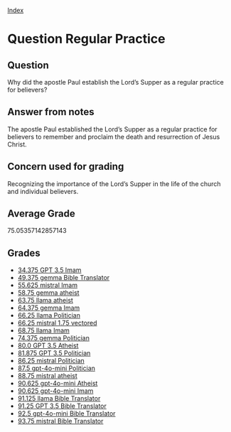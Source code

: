 
[Index](../../index.md)
# Question Regular Practice
## Question
Why did the apostle Paul establish the Lord’s Supper as a regular practice for believers?

## Answer from notes
The apostle Paul established the Lord’s Supper as a regular practice for believers to remember and proclaim the death and resurrection of Jesus Christ.

## Concern used for grading
Recognizing the importance of the Lord’s Supper in the life of the church and individual believers.

## Average Grade
75.05357142857143

## Grades
 * [34.375 GPT 3.5 Imam](../answers/GPT_3.5_Imam/Regular_Practice.md)
 * [49.375 gemma Bible Translator](../answers/gemma_Bible_Translator/Regular_Practice.md)
 * [55.625 mistral Imam](../answers/mistral_Imam/Regular_Practice.md)
 * [58.75 gemma atheist](../answers/gemma_atheist/Regular_Practice.md)
 * [63.75 llama atheist](../answers/llama_atheist/Regular_Practice.md)
 * [64.375 gemma Imam](../answers/gemma_Imam/Regular_Practice.md)
 * [66.25 llama Politician](../answers/llama_Politician/Regular_Practice.md)
 * [66.25 mistral 1.75 vectored](../answers/mistral_1.75_vectored/Regular_Practice.md)
 * [68.75 llama Imam](../answers/llama_Imam/Regular_Practice.md)
 * [74.375 gemma Politician](../answers/gemma_Politician/Regular_Practice.md)
 * [80.0 GPT 3.5 Atheist](../answers/GPT_3.5_Atheist/Regular_Practice.md)
 * [81.875 GPT 3.5 Politician](../answers/GPT_3.5_Politician/Regular_Practice.md)
 * [86.25 mistral Politician](../answers/mistral_Politician/Regular_Practice.md)
 * [87.5 gpt-4o-mini Politician](../answers/gpt-4o-mini_Politician/Regular_Practice.md)
 * [88.75 mistral atheist](../answers/mistral_atheist/Regular_Practice.md)
 * [90.625 gpt-4o-mini Atheist](../answers/gpt-4o-mini_Atheist/Regular_Practice.md)
 * [90.625 gpt-4o-mini Imam](../answers/gpt-4o-mini_Imam/Regular_Practice.md)
 * [91.125 llama Bible Translator](../answers/llama_Bible_Translator/Regular_Practice.md)
 * [91.25 GPT 3.5 Bible Translator](../answers/GPT_3.5_Bible_Translator/Regular_Practice.md)
 * [92.5 gpt-4o-mini Bible Translator](../answers/gpt-4o-mini_Bible_Translator/Regular_Practice.md)
 * [93.75 mistral Bible Translator](../answers/mistral_Bible_Translator/Regular_Practice.md)
